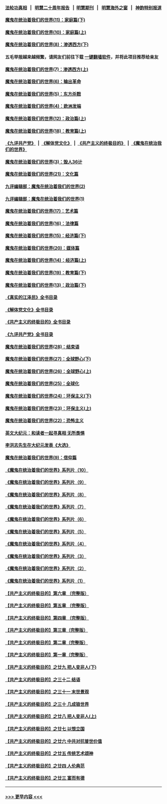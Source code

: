 #### [法轮功真相](https://github.com/gfw-breaker/truth/blob/master/README.md?t=0) &nbsp;&nbsp;|&nbsp;&nbsp; [明慧二十周年报告](https://github.com/gfw-breaker/mh-reports/blob/master/README.md?t=0) &nbsp;&nbsp;|&nbsp;&nbsp;[明慧期刊](https://github.com/gfw-breaker/mh-qikan) &nbsp;&nbsp;|&nbsp;&nbsp; [明慧海外之窗](https://github.com/gfw-breaker/mh-news/blob/master/README.md?t=0) &nbsp;&nbsp;|&nbsp;&nbsp; [神韵特别报道](https://github.com/gfw-breaker/mh-news/blob/master/shenyun.md?t=0)
#### [魔鬼在统治着我们的世界(11)：家庭篇(下)](../pages/nsc422/n10440961.md?t=12081550) 
#### [魔鬼在统治着我们的世界(10)：家庭篇(上)](../pages/nsc422/n10435448.md?t=12081550) 
#### [魔鬼在统治着我们的世界(8)：渗透西方(下)](../pages/nsc422/n10429603.md?t=12081550) 
#### 五毛举报越来越频繁，请网友们前往下载 [一键翻墙软件](https://github.com/gfw-breaker/ssr-accounts)，并将此项目推荐给亲友
#### [魔鬼在统治着我们的世界(7)：渗透西方(上)](../pages/nsc422/n10426013.md?t=12081550) 
#### [魔鬼在统治着我们的世界(6)：输出革命](../pages/nsc422/n10421536.md?t=12081550) 
#### [魔鬼在统治着我们的世界(5)：东方杀戮](../pages/nsc422/n10417707.md?t=12081550) 
#### [魔鬼在统治着我们的世界(4)：欧洲发端](../pages/nsc422/n10414890.md?t=12081550) 
#### [魔鬼在统治着我们的世界(12)：政治篇(上)](../pages/nsc422/n10444576.md?t=12081550) 
#### [魔鬼在统治着我们的世界(18)：教育篇(上)](../pages/nsc422/n10526970.md?t=12081550) 
#### [《九评共产党》](https://github.com/begood0513/9ping.md/blob/master/README.md) &nbsp;|&nbsp; [《解体党文化》](../../../../jtdwh.md/blob/master/README.md)  &nbsp;|&nbsp; [《共产主义的终极目的》](../../../../gczydzjmd.md/blob/master/README.md) &nbsp;|&nbsp; [《魔鬼在统治我们的世界》](../../../../mgztzwmdsj.md/blob/master/README.md) 
#### [魔鬼在统治着我们的世界(3)：毁人36计](../pages/nsc422/n10411583.md?t=12081550) 
#### [魔鬼在统治着我们的世界(21)：文化篇](../pages/nsc422/n10597706.md?t=12081550) 
#### [九评编辑部：魔鬼在统治着我们的世界(2)](../pages/nsc422/n10410036.md?t=12081550) 
#### [九评编辑部：魔鬼在统治着我们的世界(1)](../pages/nsc422/n10406825.md?t=12081550) 
#### [魔鬼在统治着我们的世界(17)：艺术篇](../pages/nsc422/n10499093.md?t=12081550) 
#### [魔鬼在统治着我们的世界(16)：法律篇](../pages/nsc422/n10485969.md?t=12081550) 
#### [魔鬼在统治着我们的世界(15)：经济篇(下)](../pages/nsc422/n10469975.md?t=12081550) 
#### [魔鬼在统治着我们的世界(20)：媒体篇](../pages/nsc422/n10586579.md?t=12081550) 
#### [魔鬼在统治着我们的世界(14)：经济篇(上)](../pages/nsc422/n10457370.md?t=12081550) 
#### [魔鬼在统治着我们的世界(19)：教育篇(下)](../pages/nsc422/n10564808.md?t=12081550) 
#### [魔鬼在统治着我们的世界(13)：政治篇(下)](../pages/nsc422/n10448270.md?t=12081550) 
#### [《真实的江泽民》全书目录](../pages/nsc422/n13721399.md?t=12081550) 
#### [《解体党文化》全书目录](../pages/nsc422/n13721157.md?t=12081550) 
#### [《共产主义的终极目的》全书目录](../pages/nsc422/n13721048.md?t=12081550) 
#### [《九评共产党》全书目录](../pages/nsc422/n13708085.md?t=12081550) 
#### [魔鬼在统治着我们的世界(28)：结束语](../pages/nsc422/n10936246.md?t=12081550) 
#### [魔鬼在统治着我们的世界(27)：全球野心(下)](../pages/nsc422/n10928319.md?t=12081550) 
#### [魔鬼在统治着我们的世界(26)：全球野心(上)](../pages/nsc422/n10900318.md?t=12081550) 
#### [魔鬼在统治着我们的世界(25)：全球化](../pages/nsc422/n10788205.md?t=12081550) 
#### [魔鬼在统治着我们的世界(24)：环保主义(下)](../pages/nsc422/n10695307.md?t=12081550) 
#### [魔鬼在统治着我们的世界(23)：环保主义(上)](../pages/nsc422/n10688613.md?t=12081550) 
#### [魔鬼在统治着我们的世界(22)：恐怖主义](../pages/nsc422/n10614727.md?t=12081550) 
#### [英文大纪元：和读者一起寻真相 无所畏惧](../pages/nsc422/n12542027.md?t=12081550) 
#### [李洪志先生在大纪元发表《大选》](../pages/nsc422/n12534746.md?t=12081550) 
#### [魔鬼在统治着我们的世界(9)：信仰篇](../pages/nsc422/n10432159.md?t=12081550) 
#### [《魔鬼在统治着我们的世界》系列片（10）](../pages/nsc422/n12292670.md?t=12081550) 
#### [《魔鬼在统治着我们的世界》系列片（9）](../pages/nsc422/n12290859.md?t=12081550) 
#### [《魔鬼在统治着我们的世界》系列片（8）](../pages/nsc422/n12287445.md?t=12081550) 
#### [《魔鬼在统治着我们的世界》系列片（7）](../pages/nsc422/n12283425.md?t=12081550) 
#### [《魔鬼在统治着我们的世界》系列片（6）](../pages/nsc422/n12282314.md?t=12081550) 
#### [《魔鬼在统治着我们的世界》系列片（5）](../pages/nsc422/n12281419.md?t=12081550) 
#### [《魔鬼在统治着我们的世界》系列片（4）](../pages/nsc422/n12274024.md?t=12081550) 
#### [《魔鬼在统治着我们的世界》系列片（3）](../pages/nsc422/n12271322.md?t=12081550) 
#### [《魔鬼在统治着我们的世界》系列片（2）](../pages/nsc422/n12269049.md?t=12081550) 
#### [《魔鬼在统治着我们的世界》系列片（1）](../pages/nsc422/n12267575.md?t=12081550) 
#### [【共产主义的终极目的】第六章 （完整版）](../pages/nsc422/n11428913.md?t=12081550) 
#### [【共产主义的终极目的】第五章 （完整版）](../pages/nsc422/n11428912.md?t=12081550) 
#### [【共产主义的终极目的】第四章 （完整版）](../pages/nsc422/n11428907.md?t=12081550) 
#### [【共产主义的终极目的】第三章（完整版）](../pages/nsc422/n11428848.md?t=12081550) 
#### [【共产主义的终极目的】第二章（完整版）](../pages/nsc422/n11428831.md?t=12081550) 
#### [【共产主义的终极目的】第一章（完整版）](../pages/nsc422/n11417651.md?t=12081550) 
#### [【共产主义的终极目的】之廿九 把人变非人(下)](../pages/nsc422/n11344140.md?t=12081550) 
#### [【共产主义的终极目的】之三十二 结语](../pages/nsc422/n11360535.md?t=12081550) 
#### [【共产主义的终极目的】之三十一 末世景观](../pages/nsc422/n11351129.md?t=12081550) 
#### [【共产主义的终极目的】之三十 几成狼世界](../pages/nsc422/n11348280.md?t=12081550) 
#### [【共产主义的终极目的】之廿八 把人变非人(上)](../pages/nsc422/n11340492.md?t=12081550) 
#### [【共产主义的终极目的】之廿七 以恨立国](../pages/nsc422/n11336944.md?t=12081550) 
#### [【共产主义的终极目的】之廿六 中共对抗普世价值](../pages/nsc422/n11324785.md?t=12081550) 
#### [【共产主义的终极目的】之廿五 传统艺术颂神](../pages/nsc422/n11296396.md?t=12081550) 
#### [【共产主义的终极目的】之廿四 人伦典范](../pages/nsc422/n11296397.md?t=12081550) 
#### [【共产主义的终极目的】之廿三 富而有德](../pages/nsc422/n11283598.md?t=12081550) 

----
#### [ >>> 更早内容 <<< ](../indexes/nsc422-earlier.md)
